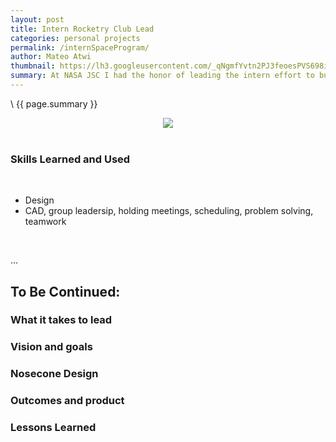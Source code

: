 ```yaml
---
layout: post
title: Intern Rocketry Club Lead
categories: personal projects
permalink: /internSpaceProgram/
author: Mateo Atwi
thumbnail: https://lh3.googleusercontent.com/_qNgmfYvtn2PJ3feoesPVS698iB-m7Bgg0JBcV22KBhIRWMQAUKW7ZUAv5NAz1T52Yx7k0HnWYrVY0n85SyidAuT6bAQxsX0ib0cEf5CQd6WgPLMrqNpqCOtsGt1-k3g_rf6dOsyDeI=w2400
summary: At NASA JSC I had the honor of leading the intern effort to build and fly model rockets. This Spring we successfully designed and flew a rocket two seperate times. The second launch featured a live stream from the camera and live telemetry streamed down to a launch box. For more information about the team please visit the [intern space program website](https://www.internspaceprogram.com/).
---
```


\\
{{ page.summary }}

<div class="separator" style="clear: both; text-align: center;">
<a href='https://photos.app.goo.gl/NKaWcyNLNVWJVT1FA'><img src='https://lh3.googleusercontent.com/_qNgmfYvtn2PJ3feoesPVS698iB-m7Bgg0JBcV22KBhIRWMQAUKW7ZUAv5NAz1T52Yx7k0HnWYrVY0n85SyidAuT6bAQxsX0ib0cEf5CQd6WgPLMrqNpqCOtsGt1-k3g_rf6dOsyDeI=w2400' style="max-width: 49%; position: relative;"/></a>
</div>

<br>

### Skills Learned and Used

<br>

* Design
* CAD, group leadersip, holding meetings, scheduling, problem solving, teamwork

<br>

...
## To Be Continued:

### What it takes to lead
### Vision and goals
### Nosecone Design
### Outcomes and product
### Lessons Learned